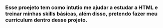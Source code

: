 ### Esse proejeto tem como intutio me ajudar a estudar a HTML e treinar minhas skills básicas, além disso, pretendo fazer meu currículum dentro desse projeto.